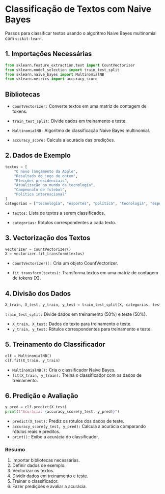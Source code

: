 # Classificação de Textos com Naive Bayes

Passos para classificar textos usando o algoritmo Naive Bayes multinomial com `scikit-learn`.

## 1. Importações Necessárias

```python
from sklearn.feature_extraction.text import CountVectorizer
from sklearn.model_selection import train_test_split
from sklearn.naive_bayes import MultinomialNB
from sklearn.metrics import accuracy_score
```


## Bibliotecas
- `CountVectorizer:` Converte textos em uma matriz de contagem de tokens.

- `train_test_split:` Divide dados em treinamento e teste.

- `MultinomialNB:` Algoritmo de classificação Naive Bayes multinomial.

- `accuracy_score:` Calcula a acurácia das predições.

## 2. Dados de Exemplo
```python
textos = [
    "O novo lançamento da Apple",
    "Resultado do jogo de ontem",
    "Eleições presidenciais",
    "Atualização no mundo da tecnologia",
    "Campeonato de futebol",
    "Política internacional"
]
categorias = ["tecnologia", "esportes", "política", "tecnologia", "esportes", "política"]
```
- `textos:` Lista de textos a serem classificados.

- `categorias:` Rótulos correspondentes a cada texto.

## 3. Vectorização dos Textos
```python
vectorizer = CountVectorizer()
X = vectorizer.fit_transform(textos)
```
- `CountVectorizer():` Cria um objeto CountVectorizer.

- `fit_transform(textos):` Transforma textos em uma matriz de contagem de tokens (X).

## 4. Divisão dos Dados
```python
X_train, X_test, y_train, y_test = train_test_split(X, categorias, test_size=0.5, random_state=42)
```
`train_test_split:` Divide dados em treinamento (50%) e teste (50%).
- `X_train, X_test:` Dados de texto para treinamento e teste.
- `y_train, y_test:` Rótulos correspondentes para treinamento e teste.

## 5. Treinamento do Classificador
```python
clf = MultinomialNB()
clf.fit(X_train, y_train)
```
- `MultinomialNB():` Cria o classificador Naive Bayes.
- `fit(X_train, y_train):` Treina o classificador com os dados de treinamento.

 ## 6. Predição e Avaliação
 ```python
y_pred = clf.predict(X_test)
print(f"Acurácia: {accuracy_score(y_test, y_pred)}")
```
- `predict(X_test):` Prediz os rótulos dos dados de teste.
- `accuracy_score(y_test, y_pred):` Calcula a acurácia comparando rótulos reais e preditos.
- `print():` Exibe a acurácia do classificador.

### Resumo
1. Importar bibliotecas necessárias.
2. Definir dados de exemplo.
3. Vectorizar os textos.
4. Dividir dados em treinamento e teste.
5. Treinar o classificador.
6. Fazer predições e avaliar a acurácia.

